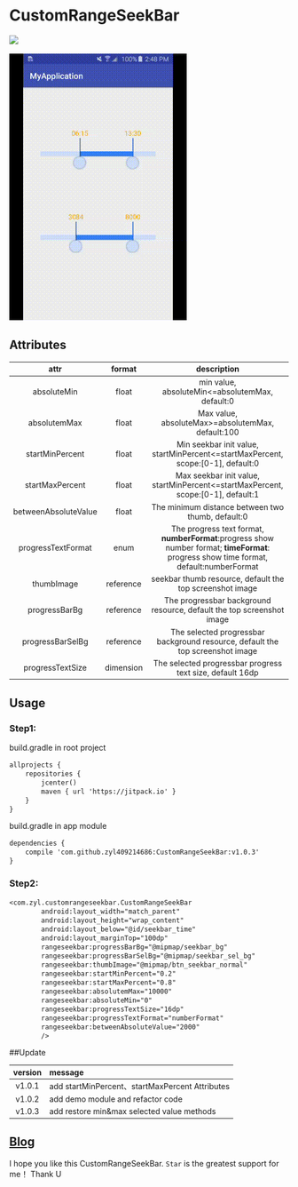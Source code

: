 # CustomRangeSeekBar

[![](https://jitpack.io/v/zyl409214686/CustomRangeSeekBar.svg)](https://jitpack.io/#zyl409214686/CustomRangeSeekBar)

![效果图](screenshot/test.gif)

## Attributes

|         attr         |  format   |               description                |
| :------------------: | :-------: | :--------------------------------------: |
|     absoluteMin      |   float   | min value, absoluteMin<=absolutemMax, default:0 |
|     absolutemMax     |   float   | Max value, absoluteMax>=absolutemMax, default:100 |
|   startMinPercent    |   float   | Min seekbar init value, startMinPercent<=startMaxPercent, scope:[0-1], default:0 |
|   startMaxPercent    |   float   | Max seekbar init value, startMinPercent<=startMaxPercent, scope:[0-1], default:1 |
| betweenAbsoluteValue |   float   | The minimum distance between two thumb, default:0 |
|  progressTextFormat  |   enum    | The progress text format, **numberFormat**:progress show number format; **timeFormat**: progress show time format, default:numberFormat |
|      thumbImage      | reference | seekbar thumb resource, default the top screenshot image |
|    progressBarBg     | reference | The progressbar background resource, default the top screenshot image |
|   progressBarSelBg   | reference | The selected progressbar background resource, default the top screenshot image |
|   progressTextSize   | dimension | The selected progressbar progress text size, default 16dp |


## Usage

### Step1:
build.gradle in root project
```
allprojects {
    repositories {
        jcenter()
        maven { url 'https://jitpack.io' }
    }
}
```
build.gradle in app module

```
dependencies {
    compile 'com.github.zyl409214686:CustomRangeSeekBar:v1.0.3'
}
```

### Step2:
```
<com.zyl.customrangeseekbar.CustomRangeSeekBar
        android:layout_width="match_parent"
        android:layout_height="wrap_content"
        android:layout_below="@id/seekbar_time"
        android:layout_marginTop="100dp"
        rangeseekbar:progressBarBg="@mipmap/seekbar_bg"
        rangeseekbar:progressBarSelBg="@mipmap/seekbar_sel_bg"
        rangeseekbar:thumbImage="@mipmap/btn_seekbar_normal"
        rangeseekbar:startMinPercent="0.2"
        rangeseekbar:startMaxPercent="0.8"
        rangeseekbar:absolutemMax="10000"
        rangeseekbar:absoluteMin="0"
        rangeseekbar:progressTextSize="16dp"
        rangeseekbar:progressTextFormat="numberFormat"
        rangeseekbar:betweenAbsoluteValue="2000"
        />
```



##Update

| version | message                                  |
| :-----: | :--------------------------------------- |
| v1.0.1  | add startMinPercent、startMaxPercent Attributes |
| v1.0.2  | add demo module and refactor code        |
| v1.0.3  | add restore min&max selected value methods |



##  [Blog](http://zouyulong.com/2017/12/11/android-自定义范围选取控件CustomRangeSeekBar/)



I hope you like this CustomRangeSeekBar. `Star` is the greatest support for me！ Thank U


